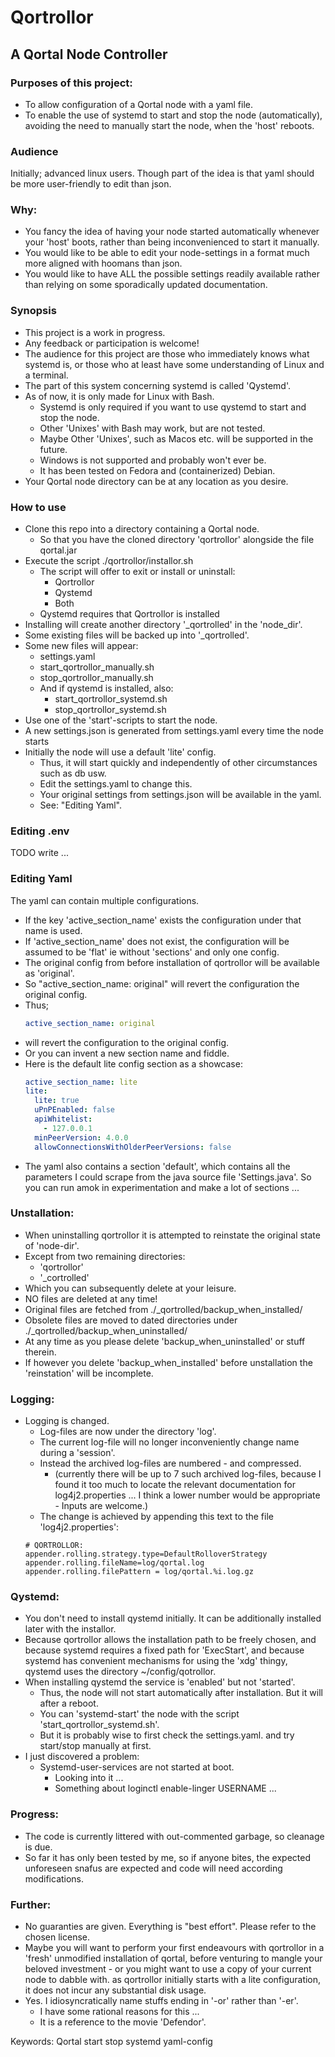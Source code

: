 # Qortrollor

## A Qortal Node Controller

### Purposes of this project:

* To allow configuration of a Qortal node with a yaml file.
* To enable the use of systemd to start and stop the node (automatically),
  avoiding the need to manually start the node, when the 'host' reboots.

### Audience

Initially; advanced linux users.
Though part of the idea is that yaml should be more user-friendly to edit than json.

### Why:

* You fancy the idea of having your node started automatically whenever your 'host' boots,
  rather than being inconvenienced to start it manually.
* You would like to be able to edit your node-settings in a format much more aligned with hoomans than json.
* You would like to have ALL the possible settings readily available
  rather than relying on some sporadically updated documentation.

### Synopsis

* This project is a work in progress.
* Any feedback or participation is welcome!
* The audience for this project are those who immediately knows what systemd is,
  or those who at least have some understanding of Linux and a terminal.
* The part of this system concerning systemd is called 'Qystemd'.
* As of now, it is only made for Linux with Bash.
    * Systemd is only required if you want to use qystemd to start and stop the node.
    * Other 'Unixes' with Bash may work, but are not tested.
    * Maybe Other 'Unixes', such as Macos etc. will be supported in the future.
    * Windows is not supported and probably won't ever be.
    * It has been tested on Fedora and (containerized) Debian.
* Your Qortal node directory can be at any location as you desire.

### How to use

* Clone this repo into a directory containing a Qortal node.
    * So that you have the cloned directory 'qortrollor' alongside the file qortal.jar
* Execute the script ./qortrollor/installor.sh
    * The script will offer to exit or install or uninstall:
        * Qortrollor
        * Qystemd
        * Both
    * Qystemd requires that Qortrollor is installed
* Installing will create another directory '_qortrolled' in the 'node_dir'.
* Some existing files will be backed up into '_qortrolled'.
* Some new files will appear:
    * settings.yaml
    * start_qortrollor_manually.sh
    * stop_qortrollor_manually.sh
    * And if qystemd is installed, also:
        * start_qortrollor_systemd.sh
        * stop_qortrollor_systemd.sh
* Use one of the 'start'-scripts to start the node.
* A new settings.json is generated from settings.yaml every time the node starts
* Initially the node will use a default 'lite' config.
    * Thus, it will start quickly and independently of other circumstances such as db usw.
    * Edit the settings.yaml to change this.
    * Your original settings from settings.json will be available in the yaml.
    * See: "Editing Yaml".

### Editing .env

TODO write ...

### Editing Yaml

The yaml can contain multiple configurations.

* If the key 'active_section_name' exists the configuration under that name is used.
* If 'active_section_name' does not exist, the configuration will be assumed to be 'flat'
  ie without 'sections' and only one config.
* The original config from before installation of qortrollor will be available as 'original'.
* So "active_section_name: original" will revert the configuration the original config.
* Thus;
  ```yaml
  active_section_name: original
  ```
* will revert the configuration to the original config.
* Or you can invent a new section name and fiddle.
* Here is the default lite config section as a showcase:
    ```yaml
    active_section_name: lite
    lite:
      lite: true
      uPnPEnabled: false
      apiWhitelist:
        - 127.0.0.1
      minPeerVersion: 4.0.0
      allowConnectionsWithOlderPeerVersions: false
  ```
* The yaml also contains a section 'default', which contains all the parameters
  I could scrape from the java source file 'Settings.java'.
  So you can run amok in experimentation and make a lot of sections ...

### Unstallation:

* When uninstalling qortrollor it is attempted to reinstate the original state of 'node-dir'.
* Except from two remaining directories:
    * 'qortrollor'
    * '_cortrolled'
* Which you can subsequently delete at your leisure.
* NO files are deleted at any time!
* Original files are fetched from ./_qortrolled/backup_when_installed/
* Obsolete files are moved to dated directories under ./_qortrolled/backup_when_uninstalled/
* At any time as you please delete 'backup_when_uninstalled' or stuff therein.
* If however you delete 'backup_when_installed' before unstallation the 'reinstation' will be incomplete.

### Logging:

* Logging is changed.
    * Log-files are now under the directory 'log'.
    * The current log-file will no longer inconveniently change name during a 'session'.
    * Instead the archived log-files are numbered - and compressed.
        * (currently there will be up to 7 such archived log-files,
          because I found it too much to locate the relevant documentation
          for log4j2.properties ... I think a lower number would be appropriate - Inputs are welcome.)
    * The change is achieved by appending this text to the file 'log4j2.properties':
    ```
    # QORTROLLOR:
    appender.rolling.strategy.type=DefaultRolloverStrategy
    appender.rolling.fileName=log/qortal.log
    appender.rolling.filePattern = log/qortal.%i.log.gz
    ```

### Qystemd:

* You don't need to install qystemd initially. It can be additionally installed later with the installor.
* Because qortrollor allows the installation path to be freely chosen,
  and because systemd requires a fixed path for 'ExecStart', and because systemd has convenient mechanisms
  for using the 'xdg' thingy, qystemd uses the directory ~/config/qotrollor.
* When installing qystemd the service is 'enabled' but not 'started'.
    * Thus, the node will not start automatically after installation. But it will after a reboot.
    * You can 'systemd-start' the node with the script 'start_qortrollor_systemd.sh'.
    * But it is probably wise to first check the settings.yaml. and try start/stop manually at first.
* I just discovered a problem:
  * Systemd-user-services are not started at boot.
      * Looking into it ...
      * Something about loginctl enable-linger USERNAME ...

### Progress:

* The code is currently littered with out-commented garbage, so cleanage is due.
* So far it has only been tested by me, so if anyone bites, the expected unforeseen snafus are expected
  and code will need according modifications.

### Further:

* No guaranties are given. Everything is "best effort". Please refer to the chosen license.
* Maybe you will want to perform your first endeavours with qortrollor in a
  'fresh' unmodified installation of qortal, before venturing to mangle your beloved investment -
  or you might want to use a copy of your current node to dabble with.
  as qortrollor initially starts with a lite configuration, it does not incur any substantial disk usage.
* Yes. I idiosyncratically name stuffs ending in '-or' rather than '-er'.
    * I have some rational reasons for this ...
    * It is a reference to the movie 'Defendor'.

Keywords: Qortal start stop systemd yaml-config
